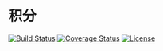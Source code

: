 # 积分

[![Build Status](https://img.shields.io/travis/miaoxing/score/master.svg?style=flat-square)](https://travis-ci.org/miaoxing/score)
[![Coverage Status](https://img.shields.io/coveralls/miaoxing/score.svg?style=flat-square)](https://coveralls.io/r/miaoxing/score?branch=master)
[![License](http://img.shields.io/badge/license-MIT-brightgreen.svg?style=flat-square)](http://www.opensource.org/licenses/MIT)

